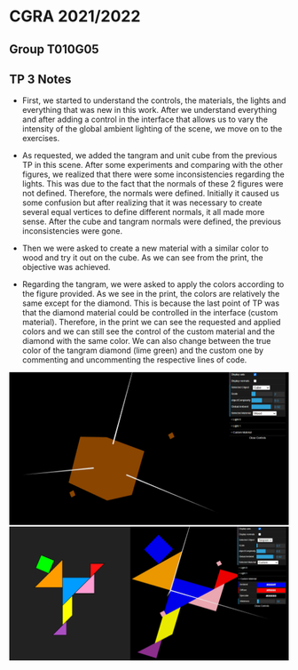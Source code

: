 # CGRA 2021/2022

## Group T010G05

## TP 3 Notes

- First, we started to understand the controls, the materials, the lights and everything that was new in this work. After we understand everything and after adding a control in the interface that allows us to vary the intensity of the global ambient lighting of the scene, we move on to the exercises.

- As requested, we added the tangram and unit cube from the previous TP in this scene. After some experiments and comparing with the other figures, we realized that there were some inconsistencies regarding the lights. This was due to the fact that the normals of these 2 figures were not defined. Therefore, the normals were defined. Initially it caused us some confusion but after realizing that it was necessary to create several equal vertices to define different normals, it all made more sense. After the cube and tangram normals were defined, the previous inconsistencies were gone.

- Then we were asked to create a new material with a similar color to wood and try it out on the cube. As we can see from the print, the objective was achieved.

- Regarding the tangram, we were asked to apply the colors according to the figure provided. As we see in the print, the colors are relatively the same except for the diamond. This is because the last point of TP was that the diamond material could be controlled in the interface (custom material). Therefore, in the print we can see the requested and applied colors and we can still see the control of the custom material and the diamond with the same color. We can also change between the true color of the tangram diamond (lime green) and the custom one by commenting and uncommenting the respective lines of code.

![Screenshot 1](screenshots/cgra-t010g05-tp3-1.png)
![Screenshot 2](screenshots/cgra-t010g05-tp3-2.png)